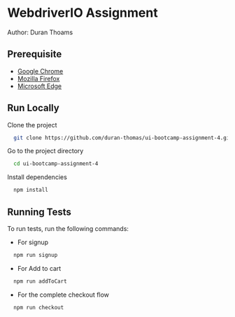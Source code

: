 
# WebdriverIO Assignment

Author: Duran Thoams


## Prerequisite

- [Google Chrome](https://www.google.com/chrome/)
- [Mozilla Firefox](https://www.mozilla.org/en-US/firefox/new/)
- [Microsoft Edge](https://www.microsoft.com/en-us/edge?form=MA13FJ)


## Run Locally

Clone the project

```bash
  git clone https://github.com/duran-thomas/ui-bootcamp-assignment-4.git
```

Go to the project directory

```bash
  cd ui-bootcamp-assignment-4
```

Install dependencies

```bash
  npm install
```


## Running Tests

To run tests, run the following commands:

- For signup

```bash
  npm run signup
```

- For Add to cart

```bash
  npm run addToCart
```

- For the complete checkout flow

```bash
  npm run checkout
```